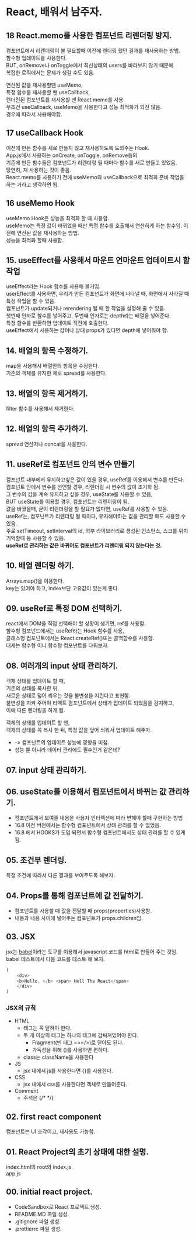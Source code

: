 # React, 배워서 남주자.

## 18  React.memo를 사용한 컴포넌트 리렌더링 방지.

컴포넌트에서 리렌더링이 불 필요할때 이전에 렌더링 했던 결과를 재사용하는 방법.  
함수형 업데이트를 사용한다.  
BUT, onRemove나 onToggle에서 최신상태의 users를 바라보지 않기 때문에  
복잡한 로직에서는 문제가 생길 수도 있음.

연산된 값을 재사용할땐 useMemo,  
특정 함수를 재사용할 땐 useCallback,  
렌더린된 컴포넌트를 재사용할 땐 React.memo를 사용.  
무조건 useCallback, useMemo을 사용한다고 성능 최적화가 되진 않음.  
경우에 따라서 사용해야함.

## 17 useCallback Hook

이전에 만든 함수를 새로 만들지 않고 재사용하도록 도와주는 Hook.  
App.js에서 사용하는 onCreate, onToggle, onRemove등의   
기존에 만든 함수들은 컴포넌트가 리렌더링 될 때마다 함수를 새로 만들고 있었음.  
당연히, 재 사용하는 것이 좋음.  
React.memo를 사용하기 전에 useMemo와 useCallback으로 최적화 준비 작업을 하는 거라고 생각하면 됨.  

## 16 useMemo Hook

useMemo Hook은 성능을 최적화 할 때 사용함.  
useMemo는 특정 값이 바뀌었을 때만 특정 함수를 호출해서 연산하게 하는 함수임.
이전에 연산된 값을 재사용하는 방법.  
성능을 최적화 할때 사용함.

## 15. useEffect를 사용해서 마운트 언마운트 업데이트시 할 작업

useEffect라는 Hook 함수를 사용해 볼거임.  
userEffect를 사용하면, 우리가 만든 컴포넌트가 화면에 나타낼 때, 화면에서 사라질 때 특정 작업을 할 수 있음.  
컴포넌트가 update되거나 rerendering 될 때 할 작업을 설정해 줄 수 있음.  
첫번째 인자로 함수를 넣어주고, 두번째 인자로는 depth라는 배열을 넣어준다.  
특정 함수를 반환하면 업데이트 직전에 호출한다.  
useEffect에서 사용하는 값이나 상태 props가 있다면 depth에 넣어줘야 함.

## 14. 배열의 항목 수정하기.

map을 사용해서 배열안의 항목을 수정한다.  
기존의 객체를 유지한 체로 spread를 사용한다.

## 13. 배열의 항목 제거하기.

filter 함수를 사용해서 제거한다.

## 12. 배열의 항목 추가하기.

spread 연산자나 concat을 사용한다.

## 11. useRef로 컴포넌트 안의 변수 만들기

컴포넌트 내부에서 유지하고싶은 값이 있을 경우, useRef를 이용해서 변수를 만든다.  
컴포넌트 안에서 변수를 선언할 경우, 리렌더링 시 변수의 값이 초기화 됨.  
그 변수의 값을 계속 유지하고 싶을 경우, useState를 사용할 수 있음,  
BUT useState를 이용할 경우, 컴포넌트는 리렌더링이 됨.  
값을 바꿨을때, 굳이 리랜더링을 할 필요가 없다면, useRef를 사용할 수 있음.  
useRef는, 컴포넌트가 리렌더링 될 때마다, 유지해야하는 값을 관리할 때도 사용할 수 있음.  
주로 setTimeout, setInterval의 id, 외부 라이브러리로 생성된 인스턴스, 스크롤 위치 기억할때 등 사용할 수 있음.  
**useRef로 관리하는 값은 바뀌어도 컴포넌트가 리렌더링 되지 않는다는 것.**

## 10. 배열 렌더링 하기.

Arrays.map()을 이용한다.  
key는 있어야 하고, index보단 고유값이 있는게 좋다.

## 09. useRef로 특정 DOM 선택하기.

react에서 DOM을 직접 선택해야 할 상황이 생기면, ref를 사용함.  
함수형 컴포넌드에서는 useRef라는 Hook 함수를 사용,  
클래스형 컴포넌트에서는 React.createRef()또는 콜백함수를 사용함.  
대세는 함수형 이니 함수형 컴포넌트를 다뤄보자.

## 08. 여러개의 input 상태 관리하기.

객체 상태를 업데이트 할 때,  
기존의 상태를 복사한 뒤,  
새로운 상태로 덮어 씌우는 것을 불변성을 지킨다고 표현함.  
불변성을 지켜 주어야 리엑트 컴포넌트에서 상태가 업데이트 되었음을 감지하고,  
이에 따른 렌더링을 하게 됨.

객체의 상태를 업데이트 할 땐,  
객체의 상태를 꼭 복사 한 뒤, 특정 값을 덮어 씌워서 업데이트 해주자.

- -> 컴포넌트의 업데이트 성능에 영향을 미침.
- 성능 뿐 아니라 데이터 관리에도 필수인거 같은데?

## 07. input 상태 관리하기.

## 06. useState를 이용해서 컴포넌트에서 바뀌는 값 관리하기.

- 컴포넌트에서 보여줄 내용을 사용자 인터렉션에 따라 변해야 할때 구현하는 방법
- 16.8 이전 버전에서는 함수형 컴포넌트에서 상태 관리를 할 수 없었음.
- 16.8 에서 HOOKS가 도입 되면서 함수형 컴포넌트에서도 상태 관리를 할 수 있게됨.

## 05. 조건부 렌더링.

특정 조건에 따라서 다른 결과를 보여주도록 해보자.

## 04. Props를 통해 컴포넌트에 값 전달하기.

- 컴포넌트를 사용할 때 값을 전달할 때 props(properties)사용함.
- 내용과 내용 사이에 넣어주는 컴포넌트가 props.children임.

## 03. JSX

jsx는 [babel](https://babeljs.io/)이라는 도구를 이용해서 javascript 코드를 html로 만들어 주는 것임.  
babel 테스트에서 다음 코드를 테스트 해 보자.  

```js
(
	<div>
    <b>Hello, </b> <span> Hell The React</span>
	</div> 
)
```

### JSX의 규칙

- HTML
  - 태그는 꼭 닫혀야 한다.
  - 두 개 이상의 태그는 하나의 태그에 감싸져있어야 한다.
    - Fragment(빈 태그 <></>)로 닫아도 된다.
    - 가독성을 위해 ()를 사용하면 편하다.
  - class는 className을 사용한다
- JS
  - jsx 내에서 js를 사용한다면 {}를 사용한다.
- CSS
  - jsx 내에서 css를 사용한다면 객체로 만들어준다.
- Comment
  - 주석은 {/\* \*/}

## 02. first react component

컴포넌트는 UI 조각이고, 재사용도 가능함.

## 01. React Project의 초기 상태에 대한 설명.

index.html의 root와 index.js.  
app.js  

## 00. initial react project.

- CodeSandbox로 React 프로젝트 생성.
- README.MD 파일 생성.
- .gitignore 파일 생성.
- .prettierrc 파일 생성.